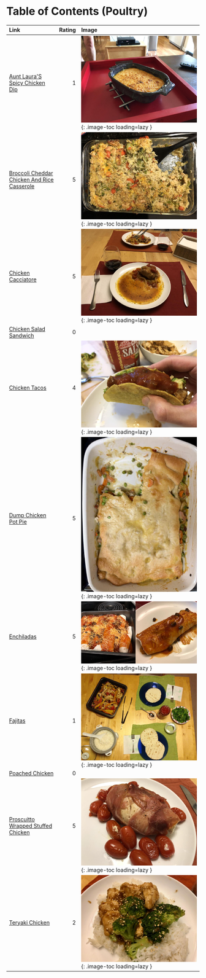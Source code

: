 # Table of Contents (Poultry)

| Link                                                                                            |   Rating | Image                                                                                                                               |
|:------------------------------------------------------------------------------------------------|---------:|:------------------------------------------------------------------------------------------------------------------------------------|
| [Aunt Laura'S Spicy Chicken Dip](./aunt_laura's_spicy_chicken_dip.md)                           |        1 | ![aunt_laura's_spicy_chicken_dip.jpeg](./aunt_laura's_spicy_chicken_dip.jpeg){: .image-toc loading=lazy }                           |
| [Broccoli Cheddar Chicken And Rice Casserole](./broccoli_cheddar_chicken_and_rice_casserole.md) |        5 | ![broccoli_cheddar_chicken_and_rice_casserole.jpeg](./broccoli_cheddar_chicken_and_rice_casserole.jpeg){: .image-toc loading=lazy } |
| [Chicken Cacciatore](./chicken_cacciatore.md)                                                   |        5 | ![chicken_cacciatore.jpg](./chicken_cacciatore.jpg){: .image-toc loading=lazy }                                                     |
| [Chicken Salad Sandwich](./chicken_salad_sandwich.md)                                           |        0 | <!-- TODO: Capture image -->                                                                                                        |
| [Chicken Tacos](./chicken_tacos.md)                                                             |        4 | ![chicken_tacos.jpg](./chicken_tacos.jpg){: .image-toc loading=lazy }                                                               |
| [Dump Chicken Pot Pie](./dump_chicken_pot_pie.md)                                               |        5 | ![dump_chicken_pot_pie.jpeg](./dump_chicken_pot_pie.jpeg){: .image-toc loading=lazy }                                               |
| [Enchiladas](./enchiladas.md)                                                                   |        5 | ![enchiladas.jpg](./enchiladas.jpg){: .image-toc loading=lazy }                                                                     |
| [Fajitas](./fajitas.md)                                                                         |        1 | ![fajitas.jpg](./fajitas.jpg){: .image-toc loading=lazy }                                                                           |
| [Poached Chicken](./poached_chicken.md)                                                         |        0 | <!-- TODO: Capture image -->                                                                                                        |
| [Proscuitto Wrapped Stuffed Chicken](./proscuitto_wrapped_stuffed_chicken.md)                   |        5 | ![proscuitto_wrapped_stuffed_chicken.jpeg](./proscuitto_wrapped_stuffed_chicken.jpeg){: .image-toc loading=lazy }                   |
| [Teryaki Chicken](./teryaki_chicken.md)                                                         |        2 | ![teryaki_chicken.jpeg](./teryaki_chicken.jpeg){: .image-toc loading=lazy }                                                         |
